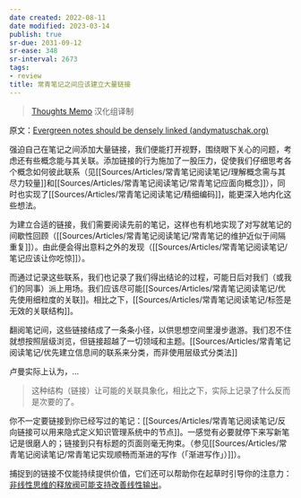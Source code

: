 ```yaml
---
date created: 2022-08-11
date modified: 2023-03-14
publish: true
sr-due: 2031-09-12
sr-ease: 348
sr-interval: 2673
tags:
- review
title: 常青笔记之间应该建立大量链接
---
```

> [Thoughts Memo](https://paratranz.cn/projects/3131) 汉化组译制

原文：[Evergreen notes should be densely linked (andymatuschak.org)](https://notes.andymatuschak.org/z2HUE4ABbQjUNjrNemvkTCsLa1LPDRuwh1tXC)

强迫自己在笔记之间添加大量链接，我们便能打开视野，围绕眼下关心的问题，考虑还有些概念能与其关联。添加链接的行为施加了一股压力，促使我们仔细思考各个概念如何彼此联系（见[[Sources/Articles/常青笔记阅读笔记/理解概念需与其尽力较量]]和[[Sources/Articles/常青笔记阅读笔记/常青笔记应面向概念]]），同时也实现了[[Sources/Articles/常青笔记阅读笔记/精细编码]]，能更深入地内化这些想法。

为建立合适的链接，我们需要阅读先前的笔记，这样也有机地实现了对写就笔记的间歇性回顾（[[Sources/Articles/常青笔记阅读笔记/常青笔记的维护近似于间隔重复]]）。由此便会得出意料之外的发现（[[Sources/Articles/常青笔记阅读笔记/笔记应该让你吃惊]]）。

而通过记录这些联系，我们也记录了我们得出结论的过程，可能日后对我们（或我们的同事）派上用场。我们应该尽可能[[Sources/Articles/常青笔记阅读笔记/优先使用细粒度的关联]]。相比之下，[[Sources/Articles/常青笔记阅读笔记/标签是无效的关联结构]]。

翻阅笔记间，这些链接结成了一条条小径，以供思想空间里漫步遨游。我们忍不住就想按照层级浏览，但链接超越了一切领域和主题。[[Sources/Articles/常青笔记阅读笔记/优先建立信息间的联系来分类，而非使用层级式分类法]]

卢曼实际上认为，…

> 这种结构（链接）让可能的关联具象化，相比之下，实际上记录了什么反而是次要的了。

你不一定要链接到你已经写过的笔记：[[Sources/Articles/常青笔记阅读笔记/反向链接可以用来隐式定义知识管理系统中的节点]]。一感觉有必要就停下来写新笔记是很磨人的；链接到只有标题的页面则毫无拘束。（参见[[Sources/Articles/常青笔记阅读笔记/常青笔记实现顺畅而渐进的写作（「渐进写作」）]]）。

捕捉到的链接不仅能持续提供价值，它们还可以帮助你在起草时引导你的注意力：[非线性思维的释放阀可能支持改善线性输出](https://notes.andymatuschak.org/z3iT7pPmhbY8WtofoCccd58xtnhJUfkJPztGP)。
